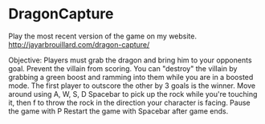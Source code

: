 # DragonCapture
Play the most recent version of the game on my website.
http://jayarbrouillard.com/dragon-capture/  


Objective: Players must grab the dragon and bring him to your opponents goal. Prevent the villain from scoring. You can "destroy" the villain by grabbing a green boost and ramming into them while you are in a boosted mode. The first player to outscore the other by 3 goals is the winner.
Move around using A, W, S, D
Spacebar to pick up the rock while you're touching it, then f to throw the rock in the direction your character is facing.
Pause the game with P
Restart the game with Spacebar after game ends.
